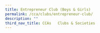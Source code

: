 ```yaml
---
title: Entrepreneur Club (Boys & Girls)
permalink: /cca/clubs/entrepreneur-club/
description: ""
third_nav_title: CCAs   Clubs & Societies
---
```

